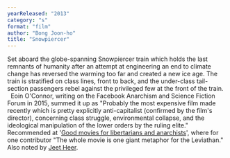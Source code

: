 ```yaml
---
yearReleased: "2013"
category: "s"
format: "film"
author: "Bong Joon-ho"
title: "Snowpiercer"
---
```

Set aboard the globe-spanning Snowpiercer  train which holds the last remnants of humanity after an attempt at  engineering an end to climate change has reversed the warming too  far and created a new ice age. The train is stratified on class  lines, front to back, and the under-class tail-section passengers  rebel against the privileged few at the front of the train.
 
Eoin O'Connor, writing on the Facebook  Anarchism and Science Fiction Forum in 2015, summed it up as  "Probably the most expensive film made recently which is pretty  explicitly anti-capitalist (confirmed by the film's director),  concerning class struggle, environmental collapse, and the  ideological manipulation of the lower orders by the ruling elite."
 
Recommended at '<a href="https://liberty.me/discuss/t/good-movies-for-libertarians-and-anarchists/">Good  movies for libertarians and anarchists</a>', where for one  contributor "The whole movie is one giant metaphor for the  Leviathan." Also noted by <a href="https://newrepublic.com/article/123217/new-utopians">Jeet  Heer</a>.